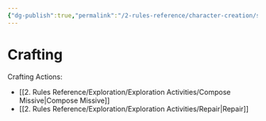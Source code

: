 ```yaml
---
{"dg-publish":true,"permalink":"/2-rules-reference/character-creation/skills/crafting/"}
---
```


# Crafting


Crafting Actions:
- [[2. Rules Reference/Exploration/Exploration Activities/Compose Missive\|Compose Missive]] 
- [[2. Rules Reference/Exploration/Exploration Activities/Repair\|Repair]] 
